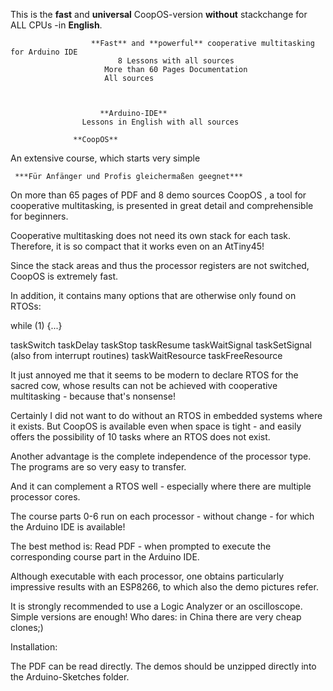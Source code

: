 
This is the **fast** and **universal** CoopOS-version **without** stackchange  for ALL CPUs -in **English**.

                      **Fast** and **powerful** cooperative multitasking for Arduino IDE
                            8 Lessons with all sources 
                         More than 60 Pages Documentation
                         All sources

            

                        **Arduino-IDE**
                    Lessons in English with all sources

                  **CoopOS**
An extensive course, which starts very simple

     ***Für Anfänger und Profis gleichermaßen geegnet***
On more than 65 pages of PDF and 8 demo sources CoopOS , a tool for cooperative multitasking, is presented in great detail and comprehensible for beginners.

Cooperative multitasking does not need its own stack for each task. Therefore, it is so compact that it works even on an AtTiny45!

Since the stack areas and thus the processor registers are not switched, CoopOS is extremely fast.

In addition, it contains many options that are otherwise only found on RTOSs:

while (1) {...}

taskSwitch
taskDelay
taskStop
taskResume
taskWaitSignal
taskSetSignal (also from interrupt routines)
taskWaitResource
taskFreeResource

It just annoyed me that it seems to be modern to declare RTOS for the sacred cow, whose results
can not be achieved with cooperative multitasking - because that's nonsense!

Certainly I did not want to do without an RTOS in embedded systems where it exists.
But CoopOS is available even when space is tight - and easily offers the possibility of 10 tasks
where an RTOS does not exist.

Another advantage is the complete independence of the processor type.
The programs are so very easy to transfer.

And it can complement a RTOS well - especially where there are multiple processor cores.

The course parts 0-6 run on each processor - without change - for which the Arduino IDE is available!

The best method is:
Read PDF - when prompted to execute the corresponding course part in the Arduino IDE.

Although executable with each processor, one obtains particularly impressive results with an ESP8266,
to which also the demo pictures refer.

It is strongly recommended to use a Logic Analyzer or an oscilloscope. Simple versions are
enough! Who dares: in China there are very cheap clones;)

Installation:

The PDF can be read directly.
The demos should be unzipped directly into the Arduino-Sketches folder.
